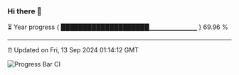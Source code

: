 ### Hi there 👋

⏳ Year progress { ████████████████████▁▁▁▁▁▁▁▁▁▁ } 69.96 %

---

⏰ Updated on Fri, 13 Sep 2024 01:14:12 GMT

![Progress Bar CI](https://github.com/liununu/liununu/workflows/Progress%20Bar%20CI/badge.svg)
